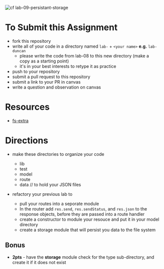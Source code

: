 ![cf](https://i.imgur.com/7v5ASc8.png) lab-09-persistant-storage

# To Submit this Assignment
  * fork this repository
  * write all of your code in a directory named `lab-` + `<your name>` **e.g.** `lab-duncan`
    * please write the code from lab-08 to this new directory (make a copy as a starting point)
    * it's in your best interests to retype it as practice
  * push to your repository
  * submit a pull request to this repository
  * submit a link to your PR in canvas
  * write a question and observation on canvas

# Resources
* [fs-extra](https://github.com/jprichardson/node-fs-extra)

# Directions
* make these directories to organize your code
  * lib
  * test
  * model
  * route
  * data // to hold your JSON files


* refactory your previous lab to 
  * pull your routes into a seporate module
  * In the router add `res.send`, `res.sendStatus`, and `res.json` to the response objects, before they are passed into a route handler
  * create a constructor to module your resouce and put it in your model directory
  * create a storage module that will persist you data to the file system

## Bonus
* **2pts** - have the **storage** module check for the type sub-directory, and create it if it does not exist


